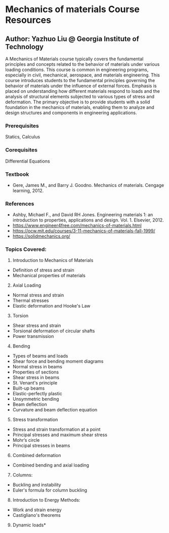 # Mechanics of materials Course Resources

## Author: Yazhuo Liu @ Georgia Institute of Technology

A Mechanics of Materials course typically covers the fundamental principles and concepts related to the behavior of materials under various loading conditions. This course is common in engineering programs, especially in civil, mechanical, aerospace, and materials engineering. This course introduces students to the fundamental principles governing the behavior of materials under the influence of external forces. Emphasis is placed on understanding how different materials respond to loads and the analysis of structural elements subjected to various types of stress and deformation. The primary objective is to provide students with a solid foundation in the mechanics of materials, enabling them to analyze and design structures and components in engineering applications.

### Prerequisites
Statics, Calculus
### Corequisites
Differential Equations

### Textbook
- Gere, James M., and Barry J. Goodno. Mechanics of materials. Cengage learning, 2012.

### References
* Ashby, Michael F., and David RH Jones. Engineering materials 1: an introduction to properties, applications and design. Vol. 1. Elsevier, 2012.
* https://www.engineer4free.com/mechanics-of-materials.html
* https://ocw.mit.edu/courses/3-11-mechanics-of-materials-fall-1999/
* https://solidmechanics.org/

### Topics Covered:
1. Introduction to Mechanics of Materials
- Definition of stress and strain
- Mechanical properties of materials
2. Axial Loading
- Normal stress and strain
- Thermal stresses
- Elastic deformation and Hooke's Law
3. Torsion
- Shear stress and strain
- Torsional deformation of circular shafts
- Power transmission
4. Bending
- Types of beams and loads
- Shear force and bending moment diagrams
- Normal stress in beams
- Properties of sections
- Shear stress in beams
- St. Venant's principle
- Built-up beams
- Elastic-perfectly plastic
- Unsymmetric bending
- Beam deflection
- Curvature and beam deflection equation
5. Stress transformation
- Stress and strain transformation at a point
- Principal stresses and maximum shear stress
- Mohr’s circle
- Principal stresses in beams
6. Combined deformation
- Combined bending and axial loading
7. Columns:
- Buckling and instability
- Euler's formula for column buckling
8. Introduction to Energy Methods:
- Work and strain energy
- Castigliano's theorems
9. Dynamic loads*

